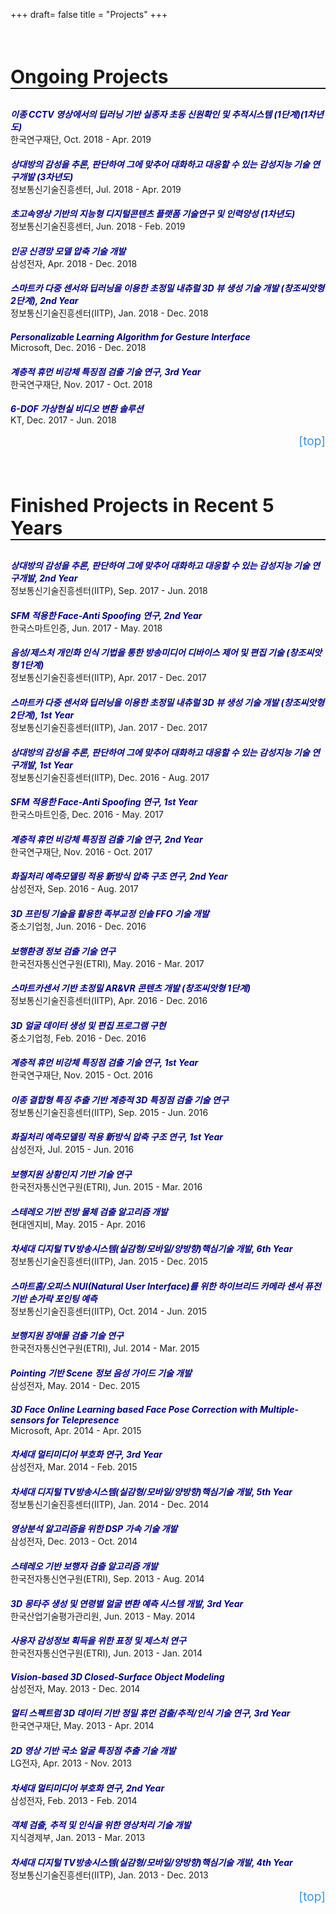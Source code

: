 +++
draft= false
title = "Projects"
+++

<style>
    .paper-title{
        margin-bottom: 0;
        color: darkblue;
        }
    .paper-author{
        font-weight: bold;
        }
    #teleport{
        text-decoration: none;
        color: #3794de;
        display: block;
        text-align: right;
        font-size: 19px;
        }
    #teleport:hover{
        text-decoration: none;
        font-weight: bold;
        color: #3794de;
        display: block;
        text-align: right;
        }
</style>

<br/>
<h3 style="border-bottom: 2px solid; font-size: 30px;">Ongoing Projects</h3>

<h5 class="paper-title">이종 CCTV 영상에서의 딥러닝 기반 실종자 초동 신원확인 및 추적시스템 (1단계)(1차년도)</h5>
한국연구재단, Oct. 2018 - Apr. 2019

<h5 class="paper-title">상대방의 감성을 추론, 판단하여 그에 맞추어 대화하고 대응할 수 있는 감성지능 기술 연구개발 (3차년도)</h5>
정보통신기술진흥센터, Jul. 2018 - Apr. 2019

<h5 class="paper-title">초고속영상 기반의 지능형 디지털콘텐츠 플랫폼 기술연구 및 인력양성 (1차년도)</h5>
정보통신기술진흥센터, Jun. 2018 - Feb. 2019

<h5 class="paper-title">인공 신경망 모델 압축 기술 개발</h5>
삼성전자, Apr. 2018 - Dec. 2018

<h5 class="paper-title">스마트카 다중 센서와 딥러닝을 이용한 초정밀 내츄럴 3D 뷰 생성 기술 개발 (창조씨앗형 2단계), 2nd Year</h5>
정보통신기술진흥센터(IITP), Jan. 2018 - Dec. 2018

<h5 class="paper-title">Personalizable Learning Algorithm for Gesture Interface</h5>
Microsoft, Dec. 2016 - Dec. 2018

<h5 class="paper-title">계층적 휴먼 비강체 특징점 검출 기술 연구, 3rd Year</h5>
한국연구재단, Nov. 2017 - Oct. 2018

<h5 class="paper-title">6-DOF 가상현실 비디오 변환 솔루션</h5>
KT, Dec. 2017 - Jun. 2018

<a href="#top-of-page" id="teleport">[top]</a>






<br/>
<h3 style="border-bottom: 2px solid; font-size: 30px;">Finished Projects in Recent 5 Years</h3>

<h5 class="paper-title">상대방의 감성을 추론, 판단하여 그에 맞추어 대화하고 대응할 수 있는 감성지능 기술 연구개발, 2nd Year</h5>
정보통신기술진흥센터(IITP), Sep. 2017 - Jun. 2018

<h5 class="paper-title">SFM 적용한 Face-Anti Spoofing 연구, 2nd Year</h5>
한국스마트인증, Jun. 2017 - May. 2018

<h5 class="paper-title">음성/제스처 개인화 인식 기법을 통한 방송미디어 디바이스 제어 및 편집 기술 (창조씨앗형 1단계)</h5>
정보통신기술진흥센터(IITP), Apr. 2017 - Dec. 2017

<h5 class="paper-title">스마트카 다중 센서와 딥러닝을 이용한 초정밀 내츄럴 3D 뷰 생성 기술 개발 (창조씨앗형 2단계), 1st Year</h5>
정보통신기술진흥센터(IITP), Jan. 2017 - Dec. 2017

<h5 class="paper-title">상대방의 감성을 추론, 판단하여 그에 맞추어 대화하고 대응할 수 있는 감성지능 기술 연구개발, 1st Year</h5>
정보통신기술진흥센터(IITP), Dec. 2016 - Aug. 2017

<h5 class="paper-title">SFM 적용한 Face-Anti Spoofing 연구, 1st Year</h5>
한국스마트인증, Dec. 2016 - May. 2017

<h5 class="paper-title">계층적 휴먼 비강체 특징점 검출 기술 연구, 2nd Year</h5>
한국연구재단, Nov. 2016 - Oct. 2017

<h5 class="paper-title">화질처리 예측모델링 적용 新방식 압축 구조 연구, 2nd Year</h5>
삼성전자, Sep. 2016 - Aug. 2017





<h5 class="paper-title">3D 프린팅 기술을 활용한 족부교정 인솔 FFO 기술 개발</h5>
중소기업청, Jun. 2016 - Dec. 2016

<h5 class="paper-title">보행환경 정보 검출 기술 연구</h5>
한국전자통신연구원(ETRI), May. 2016 - Mar. 2017

<h5 class="paper-title">스마트카센서 기반 초정밀 AR&VR 콘텐츠 개발 (창조씨앗형 1단계)</h5>
정보통신기술진흥센터(IITP), Apr. 2016 - Dec. 2016

<h5 class="paper-title">3D 얼굴 데이터 생성 및 편집 프로그램 구현</h5>
중소기업청, Feb. 2016 - Dec. 2016

<h5 class="paper-title">계층적 휴먼 비강체 특징점 검출 기술 연구, 1st Year</h5>
한국연구재단, Nov. 2015 - Oct. 2016





<h5 class="paper-title">이종 결합형 특징 추출 기반 계층적 3D 특징점 검출 기술 연구</h5>
정보통신기술진흥센터(IITP), Sep. 2015 - Jun. 2016

<h5 class="paper-title">화질처리 예측모델링 적용 新방식 압축 구조 연구, 1st Year</h5>
삼성전자, Jul. 2015 - Jun. 2016

<h5 class="paper-title">보행지원 상황인지 기반 기술 연구</h5>
한국전자통신연구원(ETRI), Jun. 2015 - Mar. 2016

<h5 class="paper-title">스테레오 기반 전방 물체 검출 알고리즘 개발</h5>
현대엔지비, May. 2015 - Apr. 2016

<h5 class="paper-title">차세대 디지털 TV방송시스템(실감형/모바일/양방향)핵심기술 개발, 6th Year</h5>
정보통신기술진흥센터(IITP), Jan. 2015 - Dec. 2015

<h5 class="paper-title">스마트홈/오피스 NUI(Natural User Interface)를 위한 하이브리드 카메라 센서 퓨전 기반 손가락 포인팅 예측</h5>
정보통신기술진흥센터(IITP), Oct. 2014 - Jun. 2015

<h5 class="paper-title">보행지원 장애물 검출 기술 연구</h5>
한국전자통신연구원(ETRI), Jul. 2014 - Mar. 2015

<h5 class="paper-title">Pointing 기반 Scene 정보 음성 가이드 기술 개발</h5>
삼성전자, May. 2014 - Dec. 2015

<h5 class="paper-title">3D Face Online Learning based Face Pose Correction with  Multiple-sensors for Telepresence</h5>
Microsoft, Apr. 2014 - Apr. 2015

<h5 class="paper-title">차세대 멀티미디어 부호화 연구, 3rd Year</h5>
삼성전자, Mar. 2014 - Feb. 2015





<h5 class="paper-title">차세대 디지털 TV방송시스템(실감형/모바일/양방향)핵심기술 개발, 5th Year</h5>
정보통신기술진흥센터(IITP), Jan. 2014 - Dec. 2014

<h5 class="paper-title">영상분석 알고리즘을 위한 DSP 가속 기술 개발</h5>
삼성전자, Dec. 2013 - Oct. 2014

<h5 class="paper-title">스테레오 기반 보행자 검출 알고리즘 개발</h5>
한국전자통신연구원(ETRI), Sep. 2013 - Aug. 2014

<h5 class="paper-title">3D 몽타주 생성 및 연령별 얼굴 변환 예측 시스템 개발, 3rd Year</h5>
한국산업기술평가관리원, Jun. 2013 - May. 2014

<h5 class="paper-title">사용자 감성정보 획득을 위한 표정 및 제스처 연구</h5>
한국전자통신연구원(ETRI), Jun. 2013 - Jan. 2014

<h5 class="paper-title">Vision-based 3D Closed-Surface Object Modeling</h5>
삼성전자, May. 2013 - Dec. 2014

<h5 class="paper-title">멀티 스펙트럼 3D 데이터 기반 정밀 휴먼 검출/추적/인식 기술 연구, 3rd Year</h5>
한국연구재단, May. 2013 - Apr. 2014

<h5 class="paper-title">2D 영상 기반 국소 얼굴 특징점 추출 기술 개발</h5>
LG전자, Apr. 2013 - Nov. 2013

<h5 class="paper-title">차세대 멀티미디어 부호화 연구, 2nd Year</h5>
삼성전자, Feb. 2013 - Feb. 2014

<h5 class="paper-title">객체 검출, 추적 및 인식을 위한 영상처리 기술 개발</h5>
지식경제부, Jan. 2013 - Mar. 2013

<h5 class="paper-title">차세대 디지털 TV방송시스템(실감형/모바일/양방향)핵심기술 개발, 4th Year</h5>
정보통신기술진흥센터(IITP), Jan. 2013 - Dec. 2013
















<a href="#top-of-page" id="teleport">[top]</a>
